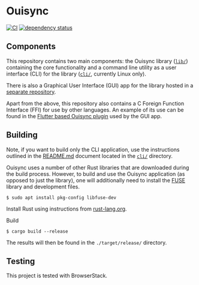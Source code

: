 # Ouisync

[![CI](https://github.com/equalitie/ouisync/actions/workflows/ci.yml/badge.svg)](https://github.com/equalitie/ouisync/actions/workflows/ci.yml)
[![dependency status](https://deps.rs/repo/github/equalitie/ouisync/status.svg)](https://deps.rs/repo/github/equalitie/ouisync)

## Components

This repository contains two main components: the Ouisync library
([`lib/`](./lib)) containing the core functionality and a command line utility
as a user interface (CLI) for the library ([`cli/`](./cli), currently Linux
only).

There is also a Graphical User Interface (GUI) app for the library hosted in a
[separate repository](https://github.com/equalitie/ouisync-app).

Apart from the above, this repository also contains a C Foreign Function
Interface (FFI) for use by other languages. An example of its use can be found
in the [Flutter based Ouisync
plugin](https://github.com/equalitie/ouisync-plugin) used by the GUI app.

## Building

Note, if you want to build only the CLI application, use the instructions
outlined in the [README.md](./cli/README.md#building) document located in the
[`cli/`](./cli) directory.

Ouisync uses a number of other Rust libraries that are downloaded during the
build process. However, to build and use the Ouisync application (as opposed to
just the library), one will additionally need to install the
[FUSE](https://www.kernel.org/doc/html/latest/filesystems/fuse.html) library
and development files.

    $ sudo apt install pkg-config libfuse-dev

Install Rust using instructions from [rust-lang.org](https://www.rust-lang.org/tools/install).

Build

    $ cargo build --release

The results will then be found in the `./target/release/` directory.

## Testing

This project is tested with BrowserStack.

